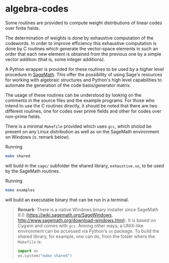 # algebra-codes

Some routines are provided to compute weight distributions of linear codes over
finite fields.

The determination of weights is done by exhaustive computation of
the codewords. In order to improve efficiency this exhaustive computation is
done by C routines which generate the vector-space elements in such an order
that each new element is obtained from the previous one by a simple vector
addition (that is, some integer additions).

A Python wrapper is provided for these routines to be used by a higher level
procedure in [SageMath](https://www.sagemath.org/). This offer the possibility
of using Sage's resources for working with algebraic structures and Python's
high level capabilities to automate the generation of the code basis/generator
matrix.

The usage of these routines can be understood by looking on the comments in the
source files and the example programs. For those who intend to use the C
routines directly, it should be noted that there are two different routines, one
for codes over prime fields and other for codes over non-prime fields.

There is a minimal `Makefile` provided which uses `gcc`, which sholud be present
on any Linux distribution as well as on the SageMath environment on Windows (v.
remark below).

Running
```bash
make shared
```
will build in the `sage/` subfolder the shared library, `exhaustive.so`, to be
used by the SageMath routines.

Running
```bash
make examples
```
will build an executable binary that can be run in a terminal.

> **Remark**: There is a native Windows binary installer since SageMath 8.0
> (https://wiki.sagemath.org/SageWindows,
> http://www.sagemath.org/download-windows.html). It is based on Cygwin and
> comes with `gcc`. Among other ways, a UNIX-like environment can be accessed
> via Python's `os` package. To build the shared library, for example, one can
> do, from the folder where the `Makefile` is:
>
> ```python
> import os
> os.system("make shared")
> ```
